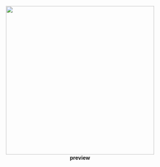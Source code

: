<p align="center">
  <img src="https://raw.githubusercontent.com/namyami/fixed_ui_or_random_stuff/refs/heads/main/FlowHook/preview.png" width="400"/>
  <br>
  <b>preview</b>
</p>
